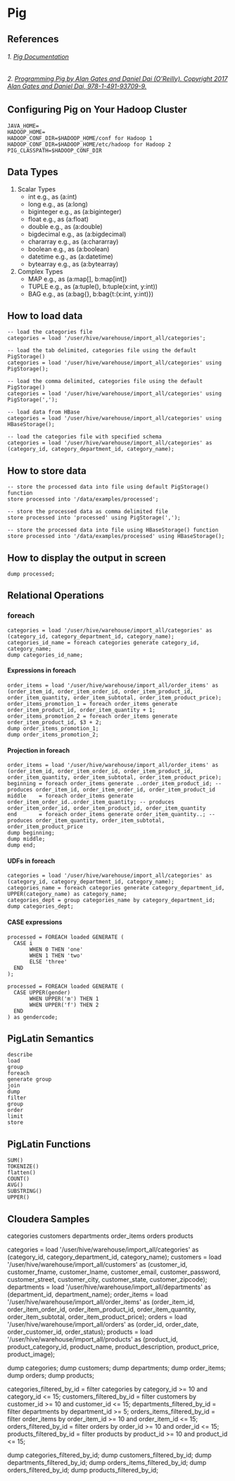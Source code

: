# Pig

## References

###### 1. [Pig Documentation](http://pig.apache.org/docs/r0.16.0/)
###### 2. [Programming Pig by Alan Gates and Daniel Dai (O’Reilly).    Copyright 2017 Alan Gates and Daniel Dai, 978-1-491-93709-9.](https://www.amazon.com/Programming-Pig-Dataflow-Scripting-Hadoop/dp/1491937092)

## Configuring Pig on Your Hadoop Cluster
	
	JAVA_HOME=
	HADOOP_HOME=
	HADOOP_CONF_DIR=$HADOOP_HOME/conf for Hadoop 1 
	HADOOP_CONF_DIR=$HADOOP_HOME/etc/hadoop for Hadoop 2
	PIG_CLASSPATH=$HADOOP_CONF_DIR

## Data Types

1. Scalar Types
	* int			e.g., as (a:int)
	* long			e.g., as (a:long)
	* biginteger	e.g., as (a:biginteger)
	* float			e.g., as (a:float)
	* double		e.g., as (a:double)
	* bigdecimal	e.g., as (a:bigdecimal)
	* chararray		e.g., as (a:chararray)
	* boolean		e.g., as (a:boolean)
	* datetime		e.g., as (a:datetime)
	* bytearray		e.g., as (a:bytearray)
2. Complex Types
	* MAP			e.g., as (a:map[], b:map[int])
	* TUPLE			e.g., as (a:tuple(), b:tuple(x:int, y:int))
	* BAG			e.g., as (a:bag{}, b:bag{t:(x:int, y:int)})
	
## How to load data

	-- load the categories file
	categories = load '/user/hive/warehouse/import_all/categories';
	
	-- load the tab delimited, categories file using the default PigStorage()
	categories = load '/user/hive/warehouse/import_all/categories' using PigStorage();

	-- load the comma delimited, categories file using the default PigStorage()
	categories = load '/user/hive/warehouse/import_all/categories' using PigStorage(',');
	
	-- load data from HBase
	categories = load '/user/hive/warehouse/import_all/categories' using HBaseStorage();
	
	-- load the categories file with specified schema
	categories = load '/user/hive/warehouse/import_all/categories' as (category_id, category_department_id, category_name);
	
## How to store data

	-- store the processed data into file using default PigStorage() function
	store processed into '/data/examples/processed';

	-- store the processed data as comma delimited file
	store processed into 'processed' using PigStorage(',');
	
	-- store the processed data into file using HBaseStorage() function
	store processed into '/data/examples/processed' using HBaseStorage();

## How to display the output in screen

	dump processed;

## Relational Operations

### foreach

	categories = load '/user/hive/warehouse/import_all/categories' as (category_id, category_department_id, category_name);
	categories_id_name = foreach categories generate category_id, category_name;
	dump categories_id_name;

#### Expressions in foreach

	order_items = load '/user/hive/warehouse/import_all/order_items' as (order_item_id, order_item_order_id, order_item_product_id, order_item_quantity, order_item_subtotal, order_item_product_price);
	order_items_promotion_1 = foreach order_items generate order_item_product_id, order_item_quantity + 1;
	order_items_promotion_2 = foreach order_items generate order_item_product_id, $3 + 2;
	dump order_items_promotion_1;
	dump order_items_promotion_2;

#### Projection in foreach

	order_items = load '/user/hive/warehouse/import_all/order_items' as (order_item_id, order_item_order_id, order_item_product_id, order_item_quantity, order_item_subtotal, order_item_product_price);
	beginning = foreach order_items generate ..order_item_product_id; -- produces order_item_id, order_item_order_id, order_item_product_id
	middle    = foreach order_items generate order_item_order_id..order_item_quantity; -- produces order_item_order_id, order_item_product_id, order_item_quantity
	end       = foreach order_items generate order_item_quantity..; -- produces order_item_quantity, order_item_subtotal, order_item_product_price
	dump beginning;
	dump middle;
	dump end;

#### UDFs in foreach

	categories = load '/user/hive/warehouse/import_all/categories' as (category_id, category_department_id, category_name);
	categories_name = foreach categories generate category_department_id, UPPER(category_name) as category_name;
	categories_dept = group categories_name by category_department_id;
	dump categories_dept;
	
#### CASE expressions

	processed = FOREACH loaded GENERATE (
	  CASE i
	       WHEN 0 THEN 'one'
	       WHEN 1 THEN 'two'
	       ELSE 'three'
	  END
	);
	
	processed = FOREACH loaded GENERATE (
	  CASE UPPER(gender)
	       WHEN UPPER('m') THEN 1
	       WHEN UPPER('f') THEN 2
	  END
	) as gendercode;
	
## PigLatin Semantics
	describe
	load
	group
	foreach
	generate group
	join
	dump
	filter
	group
	order
	limit
	store

## PigLatin Functions
	SUM()
	TOKENIZE()
	flatten()
	COUNT()
	AVG()
	SUBSTRING()
	UPPER()

## Cloudera Samples

categories
customers
departments
order_items
orders
products

categories = load '/user/hive/warehouse/import_all/categories' as (category_id, category_department_id, category_name);
customers = load '/user/hive/warehouse/import_all/customers' as (customer_id, customer_fname, customer_lname, customer_email, customer_password, customer_street, customer_city, customer_state, customer_zipcode);
departments = load '/user/hive/warehouse/import_all/departments' as (department_id, department_name);
order_items = load '/user/hive/warehouse/import_all/order_items' as (order_item_id, order_item_order_id, order_item_product_id, order_item_quantity, order_item_subtotal, order_item_product_price);
orders = load '/user/hive/warehouse/import_all/orders' as (order_id, order_date, order_customer_id, order_status);
products = load '/user/hive/warehouse/import_all/products' as (product_id, product_category_id, product_name, product_description, product_price, product_image);

dump categories;
dump customers;
dump departments;
dump order_items;
dump orders;
dump products;


categories_filtered_by_id = filter categories by category_id >= 10 and category_id <= 15;
customers_filtered_by_id = filter customers by customer_id >= 10 and customer_id <= 15;
departments_filtered_by_id = filter departments by department_id >= 5;
orders_items_filtered_by_id = filter order_items by order_item_id >= 10 and order_item_id <= 15;
orders_filtered_by_id = filter orders by order_id >= 10 and order_id <= 15;
products_filtered_by_id = filter products by product_id >= 10 and product_id <= 15;

dump categories_filtered_by_id;
dump customers_filtered_by_id;
dump departments_filtered_by_id;
dump orders_items_filtered_by_id;
dump orders_filtered_by_id;
dump products_filtered_by_id;
